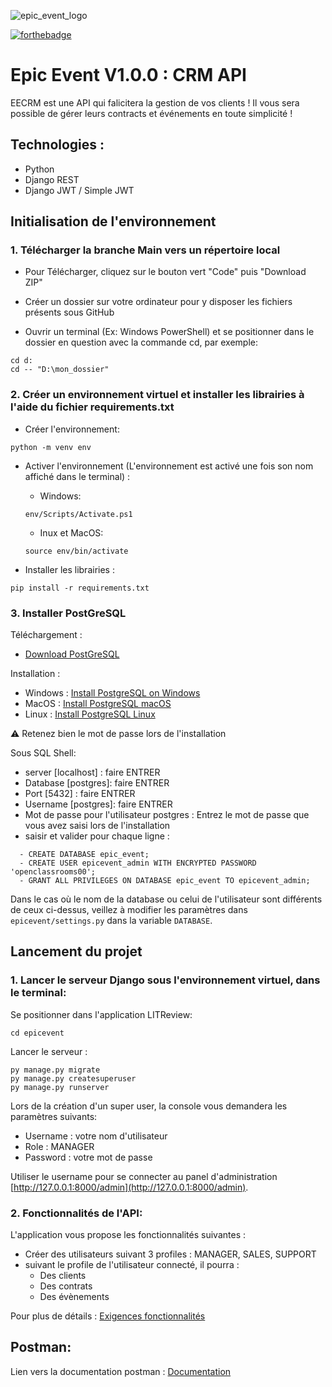 ![epic_event_logo](https://user-images.githubusercontent.com/85108007/168476703-f820738c-6da3-4ab0-a0b0-c3c2db7e3ed9.png)

[![forthebadge](https://forthebadge.com/images/badges/made-with-python.svg)](https://forthebadge.com)

# **Epic Event V1.0.0** : CRM API

EECRM est une API qui falicitera la gestion de vos clients ! Il vous sera possible de gérer leurs contracts et événements en toute simplicité !

## Technologies :
- Python
- Django REST
- Django JWT / Simple JWT

## **Initialisation de l'environnement**

### 1. Télécharger la branche Main vers un répertoire local

- Pour Télécharger, cliquez sur le bouton vert "Code" puis "Download ZIP"

- Créer un dossier sur votre ordinateur pour y disposer les fichiers présents sous GitHub

- Ouvrir un terminal (Ex: Windows PowerShell) et se positionner dans le dossier en question avec la commande cd, par exemple:

```
cd d:
cd -- "D:\mon_dossier"
```

### 2. Créer un environnement virtuel et installer les librairies à l'aide du fichier requirements.txt

- Créer l'environnement:


`python -m venv env`

- Activer l'environnement (L'environnement est activé une fois son nom affiché dans le terminal) : 

    - Windows:

    `env/Scripts/Activate.ps1` 

    - Inux et MacOS:  

    `source env/bin/activate`

- Installer les librairies : 

`pip install -r requirements.txt`

### 3. Installer PostGreSQL

Téléchargement : 
- [Download PostGreSQL](https://www.postgresql.org/download/)

Installation :
- Windows : [Install PostgreSQL on Windows](https://www.postgresqltutorial.com/postgresql-getting-started/install-postgresql/)
- MacOS : [Install PostgreSQL macOS](https://www.postgresqltutorial.com/postgresql-getting-started/install-postgresql-macos/)
- Linux : [Install PostgreSQL Linux](https://www.postgresqltutorial.com/postgresql-getting-started/install-postgresql-linux/)

⚠️ Retenez bien le mot de passe lors de l'installation

Sous SQL Shell:
- server [localhost] : faire ENTRER
- Database [postgres]: faire ENTRER
- Port [5432] : faire ENTRER
- Username [postgres]: faire ENTRER
- Mot de passe pour l'utilisateur postgres : Entrez le mot de passe que vous avez saisi lors de l'installation
- saisir et valider pour chaque ligne :
```
  - CREATE DATABASE epic_event;
  - CREATE USER epicevent_admin WITH ENCRYPTED PASSWORD 'openclassrooms00';
  - GRANT ALL PRIVILEGES ON DATABASE epic_event TO epicevent_admin;
```
Dans le cas où le nom de la database ou celui de l'utilisateur sont différents de ceux ci-dessus, veillez à modifier les paramètres dans `epicevent/settings.py` dans la variable `DATABASE`.

## **Lancement du projet**

### 1. Lancer le serveur Django sous l'environnement virtuel, dans le terminal:

Se positionner dans l'application LITReview:

`cd epicevent`

Lancer le serveur :
```
py manage.py migrate
py manage.py createsuperuser
py manage.py runserver
```

Lors de la création d'un super user, la console vous demandera les paramètres suivants:
- Username : votre nom d'utilisateur
- Role : MANAGER
- Password : votre mot de passe

Utiliser le username pour se connecter au panel d'administration [http://127.0.0.1:8000/admin](http://127.0.0.1:8000/admin).

### 2. Fonctionnalités de l'API:
L'application vous propose les fonctionnalités suivantes :
- Créer des utilisateurs suivant 3 profiles : MANAGER, SALES, SUPPORT
- suivant le profile de l'utilisateur connecté, il pourra :
  - Des clients
  - Des contrats
  - Des évènements
 
 Pour plus de détails :
 [Exigences fonctionnalités](https://s3-eu-west-1.amazonaws.com/course.oc-static.com/projects/Python+FR/P10+-+BDD/CRM+-+Exigences+fonctionnelles.pdf)
 
 ## Postman:
 
 Lien vers la documentation postman : [Documentation](https://documenter.getpostman.com/view/18469824/Uyxoh44Y)
    

